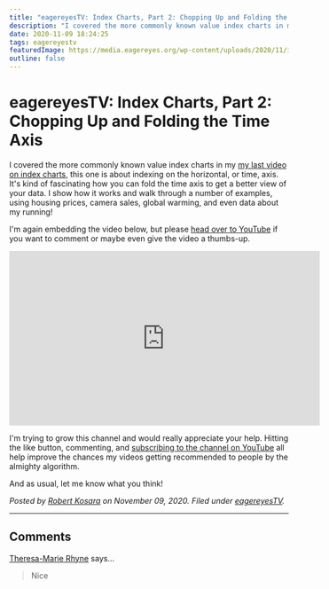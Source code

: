 ```yaml
---
title: "eagereyesTV: Index Charts, Part 2: Chopping Up and Folding the Time Axis"
description: "I covered the more commonly known value index charts in my  my last video on index charts, this one is about indexing on the horizontal, or time, axis. It's kind of fascinating how you can fold the time axis to get a better view of your data. I show how it works and walk through a number of examples, using housing prices, camera sales, global warming, and even data about my running!"
date: 2020-11-09 18:24:25
tags: eagereyestv
featuredImage: https://media.eagereyes.org/wp-content/uploads/2020/11/index-Charts-2-Thumbnail.jpeg
outline: false
---
```


# eagereyesTV: Index Charts, Part 2: Chopping Up and Folding the Time Axis

I covered the more commonly known value index charts in my  <a href="https://youtu.be/qs7h19vaqQc">my last video on index charts</a>, this one is about indexing on the horizontal, or time, axis. It's kind of fascinating how you can fold the time axis to get a better view of your data. I show how it works and walk through a number of examples, using housing prices, camera sales, global warming, and even data about my running!

I'm again embedding the video below, but please <a href="https://youtu.be/0Yy90fvusEw">head over to YouTube</a> if you want to comment or maybe even give the video a thumbs-up.

<p align="center"><iframe width="560" height="315" src="https://www.youtube.com/embed/0Yy90fvusEw?si=b6PsP4MqqS6Z--Hu" title="YouTube video player" frameborder="0" allow="accelerometer; autoplay; clipboard-write; encrypted-media; gyroscope; picture-in-picture; web-share" allowfullscreen></iframe></p>

I'm trying to grow this channel and would really appreciate your help. Hitting the like button, commenting, and <a href="https://www.youtube.com/channel/UCKecjwo5N9YrRyYf_sj72KQ">subscribing to the channel on YouTube</a> all help improve the chances my videos getting recommended to people by the almighty algorithm.

And as usual, let me know what you think!


_Posted by <a href="/about">Robert Kosara</a> on November 09, 2020. Filed under [eagereyesTV](/tag/eagereyestv)._


<aside class="comments">

---
## Comments

<a href="http://theresamarierhyne.com" rel="nofollow noopener" target="_blank">Theresa-Marie Rhyne</a> says…
>	Nice

</aside>

